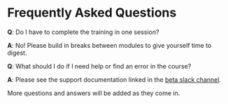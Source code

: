 # Frequently Asked Questions


**Q**: Do I have to complete the training in one session?

**A**: No! Please build in breaks between modules to give yourself time to digest.



**Q**: What should I do if I need help or find an error in the course?

**A**: Please see the support documentation linked in the [beta slack channel](https://auth0.slack.com/archives/C01GT5P5HRB).



More questions and answers will be added as they come in. 
